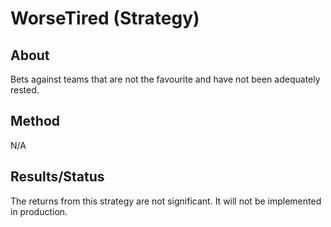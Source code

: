# WorseTired (Strategy)

## About
Bets against teams that are not the favourite and have not been adequately
rested.

## Method
N/A

## Results/Status
The returns from this strategy are not significant. It will not be implemented
in production.
